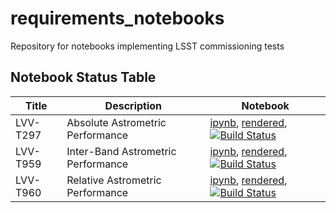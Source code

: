 # requirements_notebooks
Repository for notebooks implementing LSST commissioning tests

## Notebook Status Table
| Title   | Description   | Notebook  |
| --- | --- | --- |
| LVV-T297 | Absolute Astrometric Performance | [ipynb](TestCases/LVV-T297.ipynb), [rendered](https://nbviewer.jupyter.org/github/lsst-com/requirements_notebooks/blob/rendered-test_cases/LVV-T297/TestCases/LVV-T297.nbconvert.ipynb), [![Build Status](https://github.com/lsst-com/requirements_notebooks/blob/rendered-test_cases/LVV-T297/TestCases/log/LVV-T297.svg)](https://github.com/lsst-com/requirements_notebooks/blob/rendered-test_cases/LVV-T297/TestCases/log/LVV-T297.log)|
| LVV-T959 | Inter-Band Astrometric Performance | [ipynb](TestCases/LVV-T959.ipynb), [rendered](https://nbviewer.jupyter.org/github/lsst-com/requirements_notebooks/blob/rendered-test_cases/LVV-T297/TestCases/LVV-T959.nbconvert.ipynb), [![Build Status](https://github.com/lsst-com/requirements_notebooks/blob/rendered-test_cases/LVV-T297/TestCases/log/LVV-T959.svg)](https://github.com/lsst-com/requirements_notebooks/blob/rendered-test_cases/LVV-T297/TestCases/log/LVV-T959.log)|
| LVV-T960 | Relative Astrometric Performance | [ipynb](TestCases/LVV-T960.ipynb), [rendered](https://nbviewer.jupyter.org/github/lsst-com/requirements_notebooks/blob/rendered-test_cases/LVV-T297/TestCases/LVV-T960.nbconvert.ipynb), [![Build Status](https://github.com/lsst-com/requirements_notebooks/blob/rendered-test_cases/LVV-T297/TestCases/log/LVV-T960.svg)](https://github.com/lsst-com/requirements_notebooks/blob/rendered-test_cases/LVV-T297/TestCases/log/LVV-T960.log)|
